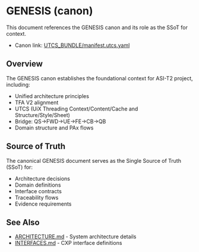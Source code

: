 # GENESIS (canon)
This document references the GENESIS canon and its role as the SSoT for context.  
- Canon link: [UTCS_BUNDLE/manifest.utcs.yaml](../UTCS_BUNDLE/manifest.utcs.yaml)

## Overview
The GENESIS canon establishes the foundational context for ASI-T2 project, including:
- Unified architecture principles
- TFA V2 alignment
- UTCS (UiX Threading Context/Content/Cache and Structure/Style/Sheet)
- Bridge: QS→FWD→UE→FE→CB→QB
- Domain structure and PAx flows

## Source of Truth
The canonical GENESIS document serves as the Single Source of Truth (SSoT) for:
- Architecture decisions
- Domain definitions
- Interface contracts
- Traceability flows
- Evidence requirements

## See Also
- [ARCHITECTURE.md](./ARCHITECTURE.md) - System architecture details
- [INTERFACES.md](./INTERFACES.md) - CXP interface definitions
